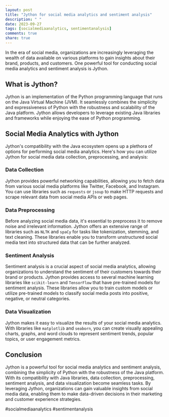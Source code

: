 ```yaml
---
layout: post
title: "Jython for social media analytics and sentiment analysis"
description: " "
date: 2023-09-27
tags: [socialmediaanalytics, sentimentanalysis]
comments: true
share: true
---
```


In the era of social media, organizations are increasingly leveraging the wealth of data available on various platforms to gain insights about their brand, products, and customers. One powerful tool for conducting social media analytics and sentiment analysis is Jython.

## What is Jython?

Jython is an implementation of the Python programming language that runs on the Java Virtual Machine (JVM). It seamlessly combines the simplicity and expressiveness of Python with the robustness and scalability of the Java platform. Jython allows developers to leverage existing Java libraries and frameworks while enjoying the ease of Python programming.

## Social Media Analytics with Jython

Jython's compatibility with the Java ecosystem opens up a plethora of options for performing social media analytics. Here's how you can utilize Jython for social media data collection, preprocessing, and analysis:

### Data Collection
Jython provides powerful networking capabilities, allowing you to fetch data from various social media platforms like Twitter, Facebook, and Instagram. You can use libraries such as `requests` or `jsoup` to make HTTP requests and scrape relevant data from social media APIs or web pages.

### Data Preprocessing
Before analyzing social media data, it's essential to preprocess it to remove noise and irrelevant information. Jython offers an extensive range of libraries such as `NLTK` and `spaCy` for tasks like tokenization, stemming, and text cleaning. These libraries enable you to transform unstructured social media text into structured data that can be further analyzed.

### Sentiment Analysis
Sentiment analysis is a crucial aspect of social media analytics, allowing organizations to understand the sentiment of their customers towards their brand or products. Jython provides access to several machine learning libraries like `scikit-learn` and `TensorFlow` that have pre-trained models for sentiment analysis. These libraries allow you to train custom models or utilize pre-trained models to classify social media posts into positive, negative, or neutral categories.

### Data Visualization
Jython makes it easy to visualize the results of your social media analytics. With libraries like `matplotlib` and `seaborn`, you can create visually appealing charts, graphs, and word clouds to represent sentiment trends, popular topics, or user engagement metrics.

## Conclusion

Jython is a powerful tool for social media analytics and sentiment analysis, combining the simplicity of Python with the robustness of the Java platform. With its compatibility with Java libraries, data collection, preprocessing, sentiment analysis, and data visualization become seamless tasks. By leveraging Jython, organizations can gain valuable insights from social media data, enabling them to make data-driven decisions in their marketing and customer experience strategies.

#socialmediaanalytics #sentimentanalysis